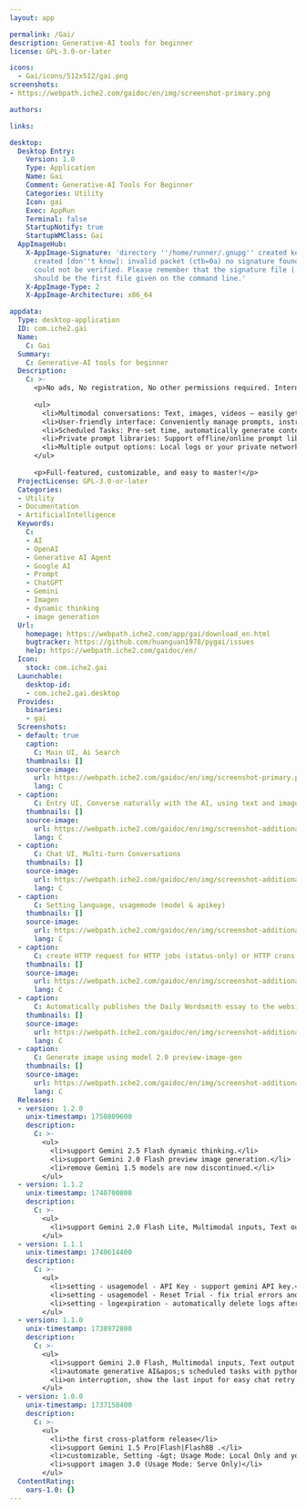 ```yaml
---
layout: app

permalink: /Gai/
description: Generative-AI tools for beginner
license: GPL-3.0-or-later

icons:
  - Gai/icons/512x512/gai.png
screenshots:
- https://webpath.iche2.com/gaidoc/en/img/screenshot-primary.png

authors:

links:

desktop:
  Desktop Entry:
    Version: 1.0
    Type: Application
    Name: Gai
    Comment: Generative-AI Tools For Beginner
    Categories: Utility
    Icon: gai
    Exec: AppRun
    Terminal: false
    StartupNotify: true
    StartupWMClass: Gai
  AppImageHub:
    X-AppImage-Signature: 'directory ''/home/runner/.gnupg'' created keybox ''/home/runner/.gnupg/pubring.kbx''
      created [don''t know]: invalid packet (ctb=0a) no signature found the signature
      could not be verified. Please remember that the signature file (.sig or .asc)
      should be the first file given on the command line.'
    X-AppImage-Type: 2
    X-AppImage-Architecture: x86_64

appdata:
  Type: desktop-application
  ID: com.iche2.gai
  Name:
    C: Gai
  Summary:
    C: Generative-AI tools for beginner
  Description:
    C: >-
      <p>No ads, No registration, No other permissions required. Internet connection only.</p>
  
      <ul>
        <li>Multimodal conversations: Text, images, videos – easily get the content you need.</li>
        <li>User-friendly interface: Conveniently manage prompts, instructions, parameters, and input/output.</li>
        <li>Scheduled Tasks: Pre-set time, automatically generate content.</li>
        <li>Private prompt libraries: Support offline/online prompt libraries.</li>
        <li>Multiple output options: Local logs or your private network server.</li>
      </ul>
  
      <p>Full-featured, customizable, and easy to master!</p>
  ProjectLicense: GPL-3.0-or-later
  Categories:
  - Utility
  - Documentation
  - ArtificialIntelligence
  Keywords:
    C:
    - AI
    - OpenAI
    - Generative AI Agent
    - Google AI
    - Prompt
    - ChatGPT
    - Gemini
    - Imagen
    - dynamic thinking
    - image generation
  Url:
    homepage: https://webpath.iche2.com/app/gai/download_en.html
    bugtracker: https://github.com/huanguan1978/pygai/issues
    help: https://webpath.iche2.com/gaidoc/en/
  Icon:
    stock: com.iche2.gai
  Launchable:
    desktop-id:
    - com.iche2.gai.desktop
  Provides:
    binaries:
    - gai
  Screenshots:
  - default: true
    caption:
      C: Main UI, Ai Search
    thumbnails: []
    source-image:
      url: https://webpath.iche2.com/gaidoc/en/img/screenshot-primary.png
      lang: C
  - caption:
      C: Entry UI, Converse naturally with the AI, using text and images to generate content
    thumbnails: []
    source-image:
      url: https://webpath.iche2.com/gaidoc/en/img/screenshot-additional-1.png
      lang: C
  - caption:
      C: Chat UI, Multi-turn Conversations
    thumbnails: []
    source-image:
      url: https://webpath.iche2.com/gaidoc/en/img/screenshot-additional-2.png
      lang: C
  - caption:
      C: Setting language, usagemode (model & apikey)
    thumbnails: []
    source-image:
      url: https://webpath.iche2.com/gaidoc/en/img/screenshot-additional-3.png
      lang: C
  - caption:
      C: create HTTP request for HTTP jobs (status-only) or HTTP crons (process & callback)
    thumbnails: []
    source-image:
      url: https://webpath.iche2.com/gaidoc/en/img/screenshot-additional-4.png
      lang: C
  - caption:
      C: Automatically publishes the Daily Wordsmith essay to the website using PyGai
    thumbnails: []
    source-image:
      url: https://webpath.iche2.com/gaidoc/en/img/screenshot-additional-5.png
      lang: C
  - caption:
      C: Generate image using model 2.0 preview-image-gen
    thumbnails: []
    source-image:
      url: https://webpath.iche2.com/gaidoc/en/img/screenshot-additional-6.png
      lang: C
  Releases:
  - version: 1.2.0
    unix-timestamp: 1750809600
    description:
      C: >-
        <ul>
          <li>support Gemini 2.5 Flash dynamic thinking.</li>
          <li>support Gemini 2.0 Flash preview image generation.</li>
          <li>remove Gemini 1.5 models are now discontinued.</li>
        </ul>
  - version: 1.1.2
    unix-timestamp: 1740700800
    description:
      C: >-
        <ul>
          <li>support Gemini 2.0 Flash Lite, Multimodal inputs, Text output.</li>
        </ul>
  - version: 1.1.1
    unix-timestamp: 1740614400
    description:
      C: >-
        <ul>
          <li>setting - usagemodel - API Key - support gemini API key.</li>
          <li>setting - usagemodel - Reset Trial - fix trial errors and restart on Home.</li>
          <li>setting - logexpiration - automatically delete logs after a set period to free up space and improve performance.</li>
        </ul>
  - version: 1.1.0
    unix-timestamp: 1738972800
    description:
      C: >-
        <ul>
          <li>support Gemini 2.0 Flash, Multimodal inputs, Text output.</li>
          <li>automate generative AI&apos;s scheduled tasks with python.</li>
          <li>on interruption, show the last input for easy chat retry.</li>
        </ul>
  - version: 1.0.0
    unix-timestamp: 1737158400
    description:
      C: >-
        <ul>
          <li>the first cross-platform release</li>
          <li>support Gemini 1.5 Pro|Flash|Flash8B .</li>
          <li>customizable, Setting -&gt; Usage Mode: Local Only and your API Key.</li>
          <li>support imagen 3.0 (Usage Mode: Serve Only)</li>
        </ul>
  ContentRating:
    oars-1.0: {}
---
```

